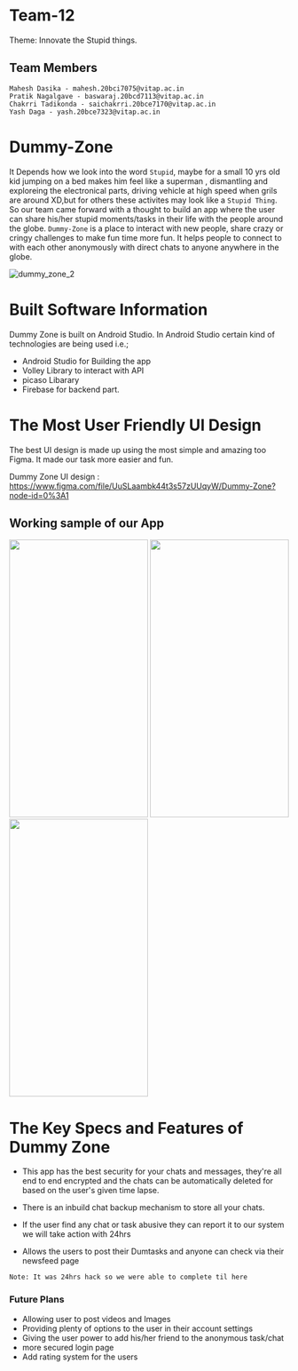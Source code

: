 # Team-12
Theme: Innovate the Stupid things.

## Team Members
```
Mahesh Dasika - mahesh.20bci7075@vitap.ac.in
Pratik Nagalgave - baswaraj.20bcd7113@vitap.ac.in
Chakrri Tadikonda - saichakrri.20bce7170@vitap.ac.in
Yash Daga - yash.20bce7323@vitap.ac.in
```
# Dummy-Zone
It Depends how we look into the word `Stupid`, maybe for a small 10 yrs old kid jumping on a bed makes him feel like a superman , dismantling and exploreing the electronical parts, driving vehicle at high speed when grils are around XD,but for others these activites may look like a `Stupid Thing`. So our team came forward with a thought to build an app where the user can share his/her stupid moments/tasks in their life with the people around the globe. 
`Dummy-Zone` is a place to interact with new people, share crazy or cringy  challenges to make fun time more fun. It helps people to connect to with each other anonymously with direct chats to anyone anywhere in the globe.


![dummy_zone_2](https://user-images.githubusercontent.com/70372465/152833110-efaa6958-0fa6-47d6-b41a-a92ab14fa720.png)


# Built Software Information

Dummy Zone is built on Android Studio. In Android Studio certain kind of technologies are being used i.e.;
- Android Studio for Building the app
- Volley Library to interact with API
- picaso Libarary
- Firebase for backend part.  

# The Most User Friendly UI Design 

The best UI design is made up using the most simple and amazing too Figma. It made our task more easier and fun.  

Dummy Zone UI design : https://www.figma.com/file/UuSLaambk44t3s57zUUqyW/Dummy-Zone?node-id=0%3A1
## Working sample of our App
<img src="https://user-images.githubusercontent.com/77436328/152841875-c6883144-cd80-4d66-a2ad-6fb88f506fd1.png" width="250" height="500">    <img src="https://user-images.githubusercontent.com/77436328/152840901-7b3f1da0-3eb2-4627-b116-652b548c37fe.png" width="250" height="500">
    <img src="https://user-images.githubusercontent.com/77436328/152841453-2a916580-0130-4832-862d-6cde535a5296.png" width="250" height="500">

# The Key Specs and Features of Dummy Zone 

- This app has the best security for your chats and messages, they're all end to end encrypted and the chats can be automatically deleted for based on the user's given time lapse. 

- There is an inbuild chat backup mechanism to store all your chats.

- If the user find any chat or task abusive they can report it to our system we will take action with 24hrs

- Allows the users to post their Dumtasks and anyone can check via their newsfeed page

``` Note: It was 24hrs hack so we were able to complete til here ```

### Future Plans
- Allowing user to post videos and Images
- Providing plenty of options to the user in their account settings
- Giving the user power to add his/her friend to the anonymous task/chat
- more secured login page
- Add rating system for the users
